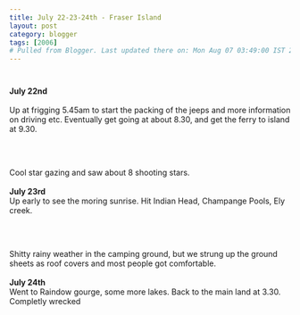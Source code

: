 ```yaml
---
title: July 22-23-24th - Fraser Island
layout: post
category: blogger
tags: [2006]
# Pulled from Blogger. Last updated there on: Mon Aug 07 03:49:00 IST 2006
---
```

<a onblur="try {parent.deselectBloggerImageGracefully();} catch(e) {}" href="http://photos1.blogger.com/blogger/916/2956/1600/IMG_1422.jpg"><img style="display:block; margin:0px auto 10px; text-align:center;cursor:pointer; cursor:hand;" src="http://photos1.blogger.com/blogger/916/2956/320/IMG_1422.jpg" border="0" alt="" /></a><br /><B>July 22nd</B><br /><br />Up at frigging 5.45am to start the packing of the jeeps and more information on driving etc. Eventually get going at about 8.30, and get the ferry to island at 9.30.<br /><br /><a onblur="try {parent.deselectBloggerImageGracefully();} catch(e) {}" href="http://photos1.blogger.com/blogger/916/2956/1600/IMG_1455.jpg"><img style="display:block; margin:0px auto 10px; text-align:center;cursor:pointer; cursor:hand;" src="http://photos1.blogger.com/blogger/916/2956/320/IMG_1455.jpg" border="0" alt="" /></a><br /><br />Cool star gazing and saw about 8 shooting stars.<br /><br /><B>July 23rd</B><br />Up early to see the moring sunrise. Hit Indian Head, Champange Pools, Ely creek.<br /><br /><a onblur="try {parent.deselectBloggerImageGracefully();} catch(e) {}" href="http://photos1.blogger.com/blogger/916/2956/1600/IMG_1578.jpg"><img style="display:block; margin:0px auto 10px; text-align:center;cursor:pointer; cursor:hand;" src="http://photos1.blogger.com/blogger/916/2956/320/IMG_1578.jpg" border="0" alt="" /></a><br /><br />Shitty rainy weather in the camping ground, but we strung up the ground sheets as roof covers and most people got comfortable.<br /><br /><B>July 24th</B><br />Went to Raindow gourge, some more lakes. Back to the main land at 3.30. Completly wrecked
